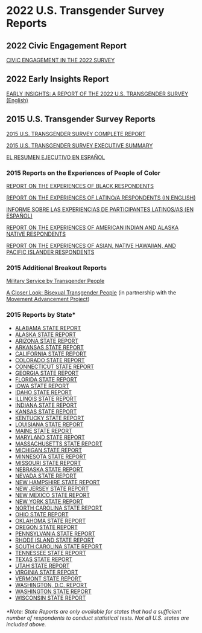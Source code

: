 # 2022 U.S. Transgender Survey Reports

## 2022 Civic Engagement Report
[CIVIC ENGAGEMENT IN THE 2022 SURVEY](https://transequality.org/sites/default/files/2024-08/USTS_2022CivicEngagementReport_Final.pdf)

## 2022 Early Insights Report
[EARLY INSIGHTS: A REPORT OF THE 2022 U.S. TRANSGENDER SURVEY (English)](https://transequality.org/sites/default/files/2024-02/2022%20USTS%20Early%20Insights%20Report_FINAL.pdf)

## 2015 U.S. Transgender Survey Reports
[2015 U.S. TRANSGENDER SURVEY COMPLETE REPORT](https://transequality.org/sites/default/files/docs/usts/USTS-Full-Report-Dec17.pdf)

[2015 U.S. TRANSGENDER SURVEY EXECUTIVE SUMMARY](https://transequality.org/sites/default/files/docs/usts/USTS-Executive-Summary-Dec17.pdf)

[EL RESUMEN EJECUTIVO EN ESPAÑOL](https://transequality.org/sites/default/files/docs/usts/USTS-Executive-Summary%28SP%29-Dec17.pdf)

### 2015 Reports on the Experiences of People of Color
[REPORT ON THE EXPERIENCES OF BLACK RESPONDENTS](https://transequality.org/sites/default/files/docs/usts/USTSBlackRespondentsReport-Nov17.pdf)

[REPORT ON THE EXPERIENCES OF LATINO/A RESPONDENTS (IN ENGLISH)](https://transequality.org/sites/default/files/docs/usts/USTSLatinReport-Nov17.pdf)

[INFORME SOBRE LAS EXPERIENCIAS DE PARTICIPANTES LATINOS/AS (EN ESPAÑOL)](https://transequality.org/sites/default/files/docs/usts/USTSLatinReportSP-Nov17.pdf)

[REPORT ON THE EXPERIENCES OF AMERICAN INDIAN AND ALASKA NATIVE RESPONDENTS](https://transequality.org/sites/default/files/docs/usts/USTS-AIAN-Report-Dec17.pdf)

[REPORT ON THE EXPERIENCES OF ASIAN, NATIVE HAWAIIAN, AND PACIFIC ISLANDER RESPONDENTS](https://transequality.org/sites/default/files/docs/usts/USTS-ANHPI-Report-Dec17.pdf)

### 2015 Additional Breakout Reports
[Military Service by Transgender People](https://transequality.org/sites/default/files/docs/usts/USTS-VeteransDayReport.pdf)

[A Closer Look: Bisexual Transgender People](https://www.lgbtmap.org/file/A%20Closer%20Look%20Bisexual%20Transgender.pdf) (in partnership with the [Movement Advancement Project](https://www.lgbtmap.org/))

### 2015 Reports by State*
- [ALABAMA STATE REPORT](https://transequality.org/sites/default/files/docs/usts/USTSALStateReport\(1017\).pdf)
- [ALASKA STATE REPORT](https://transequality.org/sites/default/files/docs/usts/USTSAKStateReport\(1017\).pdf)
- [ARIZONA STATE REPORT](https://transequality.org/sites/default/files/docs/usts/USTSAZStateReport\(1017\).pdf)
- [ARKANSAS STATE REPORT](https://transequality.org/sites/default/files/docs/usts/USTSARStateReport\(1017\).pdf)
- [CALIFORNIA STATE REPORT](https://transequality.org/sites/default/files/docs/usts/USTSCAStateReport\(1017\).pdf)
- [COLORADO STATE REPORT](https://transequality.org/sites/default/files/docs/usts/USTSCOStateReport\(1017\).pdf)
- [CONNECTICUT STATE REPORT](https://transequality.org/sites/default/files/docs/usts/USTSCTStateReport\(1017\).pdf)
- [GEORGIA STATE REPORT](https://transequality.org/sites/default/files/docs/usts/USTSGAStateReport\(1017\).pdf)
- [FLORIDA STATE REPORT](https://transequality.org/sites/default/files/docs/usts/USTSFLStateReport\(1017\).pdf)
- [IOWA STATE REPORT](https://transequality.org/sites/default/files/docs/usts/USTSIAStateReport\(1017\).pdf)
- [IDAHO STATE REPORT](https://transequality.org/sites/default/files/docs/usts/USTSIDStateReport\(1017\).pdf)
- [ILLINOIS STATE REPORT](https://transequality.org/sites/default/files/docs/usts/USTSILStateReport\(1017\).pdf)
- [INDIANA STATE REPORT](https://transequality.org/sites/default/files/docs/usts/USTSINStateReport\(1017\).pdf)
- [KANSAS STATE REPORT](https://transequality.org/sites/default/files/docs/usts/USTSKSStateReport\(1017\).pdf)
- [KENTUCKY STATE REPORT](https://transequality.org/sites/default/files/docs/usts/USTSKYStateReport\(1017\).pdf)
- [LOUISIANA STATE REPORT](https://transequality.org/sites/default/files/docs/usts/USTSLAStateReport\(1017\).pdf)
- [MAINE STATE REPORT](https://transequality.org/sites/default/files/docs/usts/USTSMEStateReport\(1017\).pdf)
- [MARYLAND STATE REPORT](https://transequality.org/sites/default/files/docs/USTS%20MD%20State%20Report.pdf)
- [MASSACHUSETTS STATE REPORT](https://transequality.org/sites/default/files/docs/usts/USTSMAStateReport\(1017\).pdf)
- [MICHIGAN STATE REPORT](https://transequality.org/sites/default/files/docs/usts/USTSMIStateReport\(1017\).pdf)
- [MINNESOTA STATE REPORT](https://transequality.org/sites/default/files/docs/usts/USTSMNStateReport\(1017\).pdf)
- [MISSOURI STATE REPORT](https://transequality.org/sites/default/files/docs/usts/USTSMOStateReport\(1017\).pdf)
- [NEBRASKA STATE REPORT](https://transequality.org/sites/default/files/docs/usts/USTSNEStateReport\(1017\).pdf)
- [NEVADA STATE REPORT](https://transequality.org/sites/default/files/docs/usts/USTSNVStateReport\(1017\).pdf)
- [NEW HAMPSHIRE STATE REPORT](https://transequality.org/sites/default/files/docs/usts/USTSNHStateReport\(1017\).pdf)
- [NEW JERSEY STATE REPORT](https://transequality.org/sites/default/files/docs/usts/USTSNJStateReport\(1017\).pdf)
- [NEW MEXICO STATE REPORT](https://transequality.org/sites/default/files/docs/usts/USTSNMStateReport\(1017\).pdf)
- [NEW YORK STATE REPORT](https://transequality.org/sites/default/files/docs/usts/USTS%20NY%20State%20Report%20\(1017\).pdf)
- [NORTH CAROLINA STATE REPORT](https://transequality.org/sites/default/files/docs/usts/USTSNCStateReport\(1017\).pdf)
- [OHIO STATE REPORT](https://transequality.org/sites/default/files/docs/usts/USTSOHStateReport\(1017\).pdf)
- [OKLAHOMA STATE REPORT](https://transequality.org/sites/default/files/docs/usts/USTSOKStateReport\(1017\).pdf)
- [OREGON STATE REPORT](https://transequality.org/sites/default/files/docs/usts/USTSORStateReport\(1017\).pdf)
- [PENNSYLVANIA STATE REPORT](https://transequality.org/sites/default/files/docs/usts/USTSPAStateReport\(1017\).pdf)
- [RHODE ISLAND STATE REPORT](https://transequality.org/sites/default/files/docs/usts/USTSRIStateReport\(1017\).pdf)
- [SOUTH CAROLINA STATE REPORT](https://transequality.org/sites/default/files/docs/usts/USTSSCStateReport.pdf)
- [TENNESSEE STATE REPORT](https://transequality.org/sites/default/files/docs/usts/USTSTNStateReport\(1017\).pdf)
- [TEXAS STATE REPORT](https://transequality.org/sites/default/files/docs/usts/USTSTXStateReport\(1017\).pdf)
- [UTAH STATE REPORT](https://transequality.org/sites/default/files/docs/usts/USTSUTStateReport\(1017\).pdf)
- [VIRGINIA STATE REPORT](https://transequality.org/sites/default/files/docs/usts/USTSVAStateReport\(1017\).pdf)
- [VERMONT STATE REPORT](https://transequality.org/sites/default/files/docs/usts/USTSVTStateReport\(1017\).pdf)
- [WASHINGTON, D.C. REPORT](https://transequality.org/sites/default/files/docs/usts/USTSDCReport\(1017\).pdf)
- [WASHINGTON STATE REPORT](https://transequality.org/sites/default/files/docs/usts/USTSWAStateReport\(1017\).pdf)
- [WISCONSIN STATE REPORT](https://transequality.org/sites/default/files/docs/usts/USTSWIStateReport.pdf)

###### *Note: State Reports are only available for states that had a sufficient number of respondents to conduct statistical tests. Not all U.S. states are included above.
<!-- tcd_original_link https://ustranssurvey.org/download-reports/ -->
